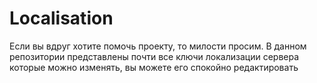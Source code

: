 # Localisation
Если вы вдруг хотите помочь проекту, то милости просим. В данном репозитории представлены почти все ключи локализации сервера которые можно изменять, вы можете его спокойно редактировать
